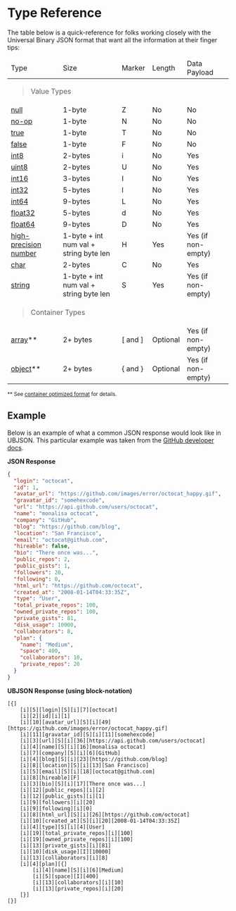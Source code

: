 # Type Reference

The table below is a quick-reference for folks working closely with the Universal Binary JSON format that want all the information at their finger tips:

<table id="type-ref-table" style="width: 100%;" border="0">
<thead>
<tr>
<td>Type</td>
<td>Size</td>
<td>Marker</td>
<td>Length</td>
<td>Data Payload</td>
</tr>
</thead>
<tbody>
<tr>
<td colspan="5">

> Value Types

</td>
</tr>
<tr>
<td><a href="value-types#null-value">null</a></td>
<td> 1-byte</td>
<td> Z</td>
<td> No</td>
<td> No</td>
</tr>
<tr>
<td><a href="value-types#no-op-value">no-op</a></td>
<td> 1-byte</td>
<td> N</td>
<td> No</td>
<td> No</td>
</tr>
<tr>
<td><a href="value-types#boolean-types">true</a></td>
<td> 1-byte</td>
<td> T</td>
<td> No</td>
<td> No</td>
</tr>
<tr>
<td><a href="value-types#boolean-types">false</a></td>
<td> 1-byte</td>
<td> F</td>
<td> No</td>
<td> No</td>
</tr>
<tr>
<td><a href="value-types#numeric-types">int8</a></td>
<td> 2-bytes</td>
<td> i</td>
<td> No</td>
<td> Yes</td>
</tr>
<tr>
<td><a href="value-types#numeric-types">uint8</a></td>
<td> 2-bytes</td>
<td> U</td>
<td> No</td>
<td> Yes</td>
</tr>
<tr>
<td><a href="value-types#numeric-types">int16</a></td>
<td> 3-bytes</td>
<td> I</td>
<td> No</td>
<td> Yes</td>
</tr>
<tr>
<td><a href="value-types#numeric-types">int32</a></td>
<td> 5-bytes</td>
<td> l</td>
<td> No</td>
<td> Yes</td>
</tr>
<tr>
<td><a href="value-types#numeric-types">int64</a></td>
<td> 9-bytes</td>
<td> L</td>
<td> No</td>
<td> Yes</td>
</tr>
<tr>
<td><a href="value-types#numeric-types">float32</a></td>
<td> 5-bytes</td>
<td> d</td>
<td> No</td>
<td> Yes</td>
</tr>
<tr>
<td><a href="value-types#numeric-types">float64</a></td>
<td> 9-bytes</td>
<td> D</td>
<td> No</td>
<td> Yes</td>
</tr>
<tr>
<td><a href="value-types#numeric-types">high-precision number</a></td>
<td> 1-byte + int num val + string byte len</td>
<td> H</td>
<td> Yes</td>
<td> Yes (if non-empty)</td>
</tr>
<tr>
<td><a href="value-types#char-type">char</a></td>
<td> 2-bytes</td>
<td> C</td>
<td> No</td>
<td> Yes</td>
</tr>
<tr>
<td><a href="value-types#string-type">string</a></td>
<td> 1-byte + int num val + string byte len</td>
<td> S</td>
<td> Yes</td>
<td> Yes (if non-empty)</td>
</tr>
<tr>
<td colspan="5">

> Container Types

</td>
</tr>
<tr>
<td><a href="container-types#array-type">array</a>**</td>
<td> 2+ bytes</td>
<td> [ and ]</td>
<td> Optional</td>
<td> Yes (if non-empty)</td>
</tr>
<tr>
<td><a href="container-types#object-type">object</a>**</td>
<td> 2+ bytes</td>
<td> { and }</td>
<td> Optional</td>
<td> Yes (if non-empty)</td>
</tr>
</tbody>
</table>
<sup>** See <a href="container-types#optimized-format">container optimized format</a> for details.</sup>

## Example

Below is an example of what a common JSON response would look like in UBJSON. This particular example was taken from the [GitHub developer docs](http://developer.github.com/v3/users/).

**JSON Response**
```json
{
  "login": "octocat",
  "id": 1,
  "avatar_url": "https://github.com/images/error/octocat_happy.gif",
  "gravatar_id": "somehexcode",
  "url": "https://api.github.com/users/octocat",
  "name": "monalisa octocat",
  "company": "GitHub",
  "blog": "https://github.com/blog",
  "location": "San Francisco",
  "email": "octocat@github.com",
  "hireable": false,
  "bio": "There once was...",
  "public_repos": 2,
  "public_gists": 1,
  "followers": 20,
  "following": 0,
  "html_url": "https://github.com/octocat",
  "created_at": "2008-01-14T04:33:35Z",
  "type": "User",
  "total_private_repos": 100,
  "owned_private_repos": 100,
  "private_gists": 81,
  "disk_usage": 10000,
  "collaborators": 8,
  "plan": {
    "name": "Medium",
    "space": 400,
    "collaborators": 10,
    "private_repos": 20
  }
}
```
**UBJSON Response (using block-notation)**
```
[{]
    [i][5][login][S][i][7][octocat]
    [i][2][id][i][1]
    [i][10][avatar_url][S][i][49][https://github.com/images/error/octocat_happy.gif]
    [i][11][gravatar_id][S][i][11][somehexcode]
    [i][3][url][S][i][36][https://api.github.com/users/octocat]
    [i][4][name][S][i][16][monalisa octocat]
    [i][7][company][S][i][6][GitHub]
    [i][4][blog][S][i][23][https://github.com/blog]
    [i][8][location][S][i][13][San Francisco]
    [i][5][email][S][i][18][octocat@github.com]
    [i][8][hireable][F]
    [i][3][bio][S][i][17][There once was...]
    [i][12][public_repos][i][2]
    [i][12][public_gists][i][1]
    [i][9][followers][i][20]
    [i][9][following][i][0]
    [i][8][html_url][S][i][26][https://github.com/octocat]
    [i][10][created_at][S][i][20][2008-01-14T04:33:35Z]
    [i][4][type][S][i][4][User]
    [i][19][total_private_repos][i][100]
    [i][19][owned_private_repos][i][100]
    [i][13][private_gists][i][81]
    [i][10][disk_usage][I][10000]
    [i][13][collaborators][i][8]
    [i][4][plan][{]
        [i][4][name][S][i][6][Medium]
        [i][5][space][I][400]
        [i][13][collaborators][i][10]
        [i][13][private_repos][i][20]
    [}]
[}]
```